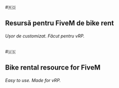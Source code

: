 #🇷🇴
## Resursă pentru FiveM de bike rent
###### Ușor de customizat. Făcut pentru vRP.

#🇺🇸

## Bike rental resource for FiveM
###### Easy to use. Made for vRP.

